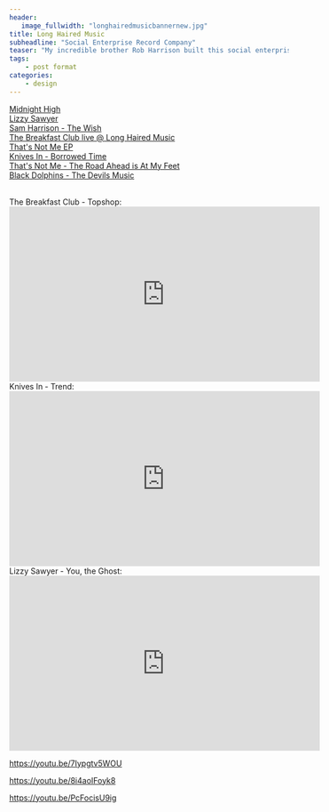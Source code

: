 ```yaml
---
header:
   image_fullwidth: "longhairedmusicbannernew.jpg"
title: Long Haired Music
subheadline: "Social Enterprise Record Company"
teaser: "My incredible brother Rob Harrison built this social enterprise record label, and a beautiful recording studio in Spilsby, Lincolnshire. Over the period of a year and a half, he recorded and released a number of incredible unsigned artists on a 50:50 split of royalties. These records are a testiment to his skill and devotion to young musicians. Buy them all - seriously, you wont regret it!!!"
tags:
    - post format
categories:
    - design 
---
```

<!--more-->
 <a href="https://itunes.apple.com/gb/album/midnight-high-ep/id596081778">Midnight High</a><br>
 <a href="https://itunes.apple.com/gb/album/lizzy-sawyer-ep/id615171487">Lizzy Sawyer</a><br>
<a href="https://itunes.apple.com/gb/album/the-wish-ep/id688008076">Sam Harrison - The Wish</a><br>
<a href="https://itunes.apple.com/us/album/live-at-long-haired-music/id680255215">The Breakfast Club live @ Long Haired Music</a><br>
 <a href="https://itunes.apple.com/gb/album/thats-not-me-ep/id611328962">That's Not Me EP</a><br>
  <a href="https://itunes.apple.com/gb/album/borrowed-time-ep/id736261208">Knives In - Borrowed Time</a><br>
  <a href="https://itunes.apple.com/gb/album/the-road-ahead-is-at-my-feet/id629338191">That's Not Me - The Road Ahead is At My Feet</a><br>
 <a href="https://itunes.apple.com/gb/album/the-devils-music-ep/id596236289">Black Dolphins - The Devils Music</a><br>

<br>
The Breakfast Club - Topshop:<br>
  <iframe width="560" height="315" src="https://www.youtube.com/embed/aa3fQ4DJp2c" frameborder="0" allowfullscreen></iframe><br>
Knives In - Trend:<br>
  <iframe width="560" height="315" src="https://www.youtube.com/embed/h7Drfh6NcBM" frameborder="0" allowfullscreen></iframe><br>
Lizzy Sawyer - You, the Ghost:<br>
  <iframe width="560" height="315" src="https://www.youtube.com/embed/rwKUEaKdkAs" frameborder="0" allowfullscreen></iframe><br>


https://youtu.be/7Iypgtv5WOU

https://youtu.be/8i4aoIFoyk8

https://youtu.be/PcFocisU9ig
